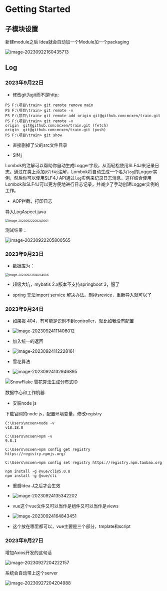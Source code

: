 # Getting Started

## 子模块设置

新建module之后 Idea就会自动加一个Module加一个packaging

![image-20230922160435713](https://cdn.jsdelivr.net/gh/52chen/imagebed2023@main/image-20230922160435713.png)

## Log

### 2023年9月22日 

- 修改git为git而不是http;

```shell
PS F:\项目\train> git remote remove main 
PS F:\项目\train> git remote -v         
PS F:\项目\train> git remote add origin git@github.com:mcxen/train.git
PS F:\项目\train> git remote -v                                       
origin  git@github.com:mcxen/train.git (fetch)
origin  git@github.com:mcxen/train.git (push)
PS F:\项目\train> git show
```

- 直接删掉了父的src文件目录



- Slf4j

Lombok的注解可以帮助你自动生成Logger字段，从而轻松使用SLF4J来记录日志。通过在类上添加`@Slf4j`注解，Lombok将自动生成一个名为`log`的Logger实例，然后你可以使用SLF4J API通过`log`实例来记录日志消息。这样结合使用Lombok和SLF4J可以更方便地进行日志记录，并减少了手动创建Logger实例的工作。



- AOP拦截，打印日志

导入LogAspect.java 

<img src="https://cdn.jsdelivr.net/gh/52chen/imagebed2023@main/image-20230922205243901.png" alt="image-20230922205243901" style="zoom:67%;" />



测试结果：

![image-20230922205800565](https://cdn.jsdelivr.net/gh/52chen/imagebed2023@main/image-20230922205800565.png)



### 2023年9月23日

- 数据库为：

<img src="https://cdn.jsdelivr.net/gh/52chen/imagebed2023@main/image-20230923104934905.png" alt="image-20230923104934905" style="zoom: 67%;" />



- 超级大坑，mybatis 2.x版本不支持springboot 3，服了



- spring 无法import service 解决办法。删掉srevice，重新导入就可以了



### 2023年9月24日

- 如果报 404，有可能是识别不到controller，就比如我没有配置
- ![image-20230924111406012](https://cdn.jsdelivr.net/gh/52chen/imagebed2023@main/image-20230924111406012.png)



- 加入统一的返回
- ![image-20230924112228161](https://cdn.jsdelivr.net/gh/52chen/imagebed2023@main/image-20230924112228161.png)



- 雪花算法
- ![image-20230924132946895](https://cdn.jsdelivr.net/gh/52chen/imagebed2023@main/image-20230924132946895.png)

![SnowFlake 雪花算法生成分布式ID](https://cdn.jsdelivr.net/gh/52chen/imagebed2023@main/50ba2570-e86c-11ea-8115-8d7d715b7847)

数据中心和工作机器



- 安装node js

下载官网的node js，配置环境变量，修改registry

```shell
C:\Users\mcxen>node -v
v18.18.0

C:\Users\mcxen>npm -v
9.8.1

C:\Users\mcxen>npm config get registry
https://registry.npmjs.org/

C:\Users\mcxen>npm config set registry https://registry.npm.taobao.org

npm install -g @vue/cli@5.0.8
npm install -g @vue/cli

```



- 重启Idea J之后才会生效
- ![image-20230924135342202](https://cdn.jsdelivr.net/gh/52chen/imagebed2023@main/image-20230924135342202.png)



- vue这个vue文件又可以当作是组件又可以当作是views
- ![image-20230924164843451](https://cdn.jsdelivr.net/gh/52chen/imagebed2023@main/image-20230924164843451.png)
- 这个放在哪里都可以，vue主要是三个部分，tmplate和script





### 2023年9月27日

增加Axios开发的这句话

![image-20230927204222157](https://cdn.jsdelivr.net/gh/52chen/imagebed2023@main/image-20230927204222157.png)

系统会自动带上这个server

![image-20230927204204988](https://cdn.jsdelivr.net/gh/52chen/imagebed2023@main/image-20230927204204988.png)
